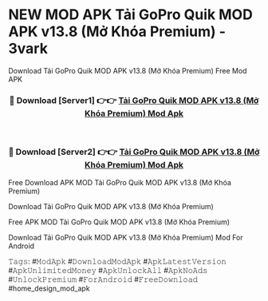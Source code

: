 # NEW MOD APK Tải GoPro Quik MOD APK v13.8 (Mở Khóa Premium) - 3vark
Download Tải GoPro Quik MOD APK v13.8 (Mở Khóa Premium) Free Mod APK

<div align="center">
<h3>🔴 Download [Server1] 👉👉 <a href="https://apk-comot.site?title=Tải_GoPro_Quik_MOD_APK_v13.8_(Mở_Khóa_Premium)">Tải GoPro Quik MOD APK v13.8 (Mở Khóa Premium) Mod Apk</a></h3><br>

<h3>🔴 Download [Server2] 👉👉 <a href="https://apk-comot.site?title=Tải_GoPro_Quik_MOD_APK_v13.8_(Mở_Khóa_Premium)">Tải GoPro Quik MOD APK v13.8 (Mở Khóa Premium) Mod Apk</a></h3>
</div>


Free Download APK MOD Tải GoPro Quik MOD APK v13.8 (Mở Khóa Premium)

Download Tải GoPro Quik MOD APK v13.8 (Mở Khóa Premium) 

Free APK MOD Tải GoPro Quik MOD APK v13.8 (Mở Khóa Premium) 

Download Tải GoPro Quik MOD APK v13.8 (Mở Khóa Premium) Mod For Android

𝚃𝚊𝚐𝚜: #𝙼𝚘𝚍𝙰𝚙𝚔 #𝙳𝚘𝚠𝚗𝚕𝚘𝚊𝚍𝙼𝚘𝚍𝙰𝚙𝚔 #𝙰𝚙𝚔𝙻𝚊𝚝𝚎𝚜𝚝𝚅𝚎𝚛𝚜𝚒𝚘𝚗 #𝙰𝚙𝚔𝚄𝚗𝚕𝚒𝚖𝚒𝚝𝚎𝚍𝙼𝚘𝚗𝚎𝚢 #𝙰𝚙𝚔𝚄𝚗𝚕𝚘𝚌𝚔𝙰𝚕𝚕 #𝙰𝚙𝚔𝙽𝚘𝙰𝚍𝚜 #𝚄𝚗𝚕𝚘𝚌𝚔𝙿𝚛𝚎𝚖𝚒𝚞𝚖 #𝙵𝚘𝚛𝙰𝚗𝚍𝚛𝚘𝚒𝚍 #𝙵𝚛𝚎𝚎𝙳𝚘𝚠𝚗𝚕𝚘𝚊𝚍 #home_design_mod_apk
